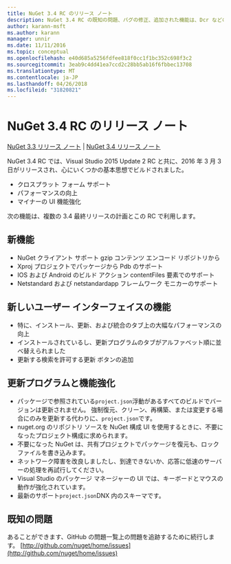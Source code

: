 ```yaml
---
title: NuGet 3.4 RC のリリース ノート
description: NuGet 3.4 RC の既知の問題、バグの修正、追加された機能は、Dcr などのリリース ノートします。
author: karann-msft
ms.author: karann
manager: unnir
ms.date: 11/11/2016
ms.topic: conceptual
ms.openlocfilehash: e40d685a5256fdfee818f0cc1f1bc352c698f3c2
ms.sourcegitcommit: 3eab9c4dd41ea7ccd2c28bb5ab16f6fbbec13708
ms.translationtype: MT
ms.contentlocale: ja-JP
ms.lasthandoff: 04/26/2018
ms.locfileid: "31820821"
---
```

# <a name="nuget-34-rc-release-notes"></a>NuGet 3.4 RC のリリース ノート

[NuGet 3.3 リリース ノート](../release-notes/nuget-3.3.md) | [NuGet 3.4 リリース ノート](../release-notes/nuget-3.4.md)

NuGet 3.4 RC では、Visual Studio 2015 Update 2 RC と共に、2016 年 3 月 3日がリリースされ、心にいくつかの基本思想でビルドされました。

* クロスプラット フォーム サポート
* パフォーマンスの向上
* マイナーの UI 機能強化

次の機能は、複数の 3.4 最終リリースの計画とこの RC で利用します。

## <a name="new-features"></a>新機能

* NuGet クライアント サポート gzip コンテンツ エンコード リポジトリから
* Xproj プロジェクトでパッケージから Pdb のサポート
* IOS および Android のビルド アクション contentFiles 要素でのサポート
* Netstandard および netstandardapp フレームワーク モニカーのサポート

## <a name="new-user-interface-features"></a>新しいユーザー インターフェイスの機能

* 特に、インストール、更新、および統合のタブ上の大幅なパフォーマンスの向上
* インストールされているし、更新プログラムのタブがアルファベット順に並べ替えられました
* 更新する検索を許可する更新 ボタンの追加

## <a name="updates-and-improvements"></a>更新プログラムと機能強化

* パッケージで参照されている`project.json`浮動があるすべてのビルドでバージョンは更新されません。 強制復元、クリーン、再構築、または変更する場合にのみを更新する代わりに、`project.json`です。
* nuget.org のリポジトリ ソースを NuGet 構成 UI を使用するときに、不要になったプロジェクト構成に求められます。
* 不要になった NuGet は、共有プロジェクトでパッケージを復元も、ロック ファイルを書き込みます。
* ネットワーク障害を改良しましたし、到達できないか、応答に低速のサーバーの処理を再試行してください。
* Visual Studio のパッケージ マネージャーの UI では、キーボードとマウスの動作が強化されています。
* 最新のサポート`project.json`DNX 内のスキーマです。

## <a name="known-issues"></a>既知の問題

あることができます、GitHub の問題一覧上の問題を追跡するために続行します。 [http://github.com/nuget/home/issues](http://github.com/nuget/home/issues)